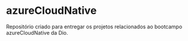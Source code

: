 # azureCloudNative
Repositório criado para entregar os projetos relacionados ao bootcampo azureCloudNative da Dio.

